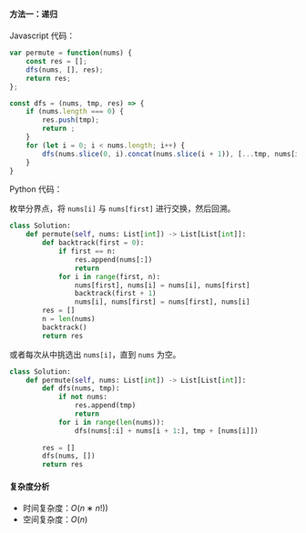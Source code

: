 #### 方法一：递归

Javascript 代码：

```javascript
var permute = function(nums) {
    const res = [];
    dfs(nums, [], res);
    return res;
};  

const dfs = (nums, tmp, res) => {
    if (nums.length === 0) {
        res.push(tmp);
        return ;
    }
    for (let i = 0; i < nums.length; i++) {
        dfs(nums.slice(0, i).concat(nums.slice(i + 1)), [...tmp, nums[i]], res);
    }
}
```

Python 代码：

枚举分界点，将 `nums[i]` 与 `nums[first]` 进行交换，然后回溯。

```python
class Solution:
    def permute(self, nums: List[int]) -> List[List[int]]:
        def backtrack(first = 0):
            if first == n:
                res.append(nums[:])
                return 
            for i in range(first, n):
                nums[first], nums[i] = nums[i], nums[first]
                backtrack(first + 1)
                nums[i], nums[first] = nums[first], nums[i]
        res = []
        n = len(nums)
        backtrack()
        return res
```

或者每次从中挑选出 `nums[i]`，直到 `nums` 为空。

```python
class Solution:
    def permute(self, nums: List[int]) -> List[List[int]]:
        def dfs(nums, tmp):
            if not nums:
                res.append(tmp)
                return 
            for i in range(len(nums)):
                dfs(nums[:i] + nums[i + 1:], tmp + [nums[i]])
        
        res = []
        dfs(nums, [])
        return res
```

#### 复杂度分析

- 时间复杂度：$O(n∗n!))$
- 空间复杂度：$O(n)$
